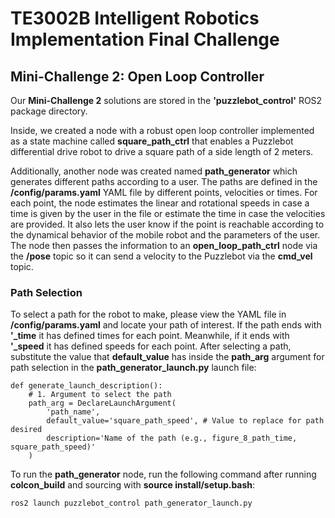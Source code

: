 # TE3002B Intelligent Robotics Implementation Final Challenge

## Mini-Challenge 2: Open Loop Controller

Our **Mini-Challenge 2** solutions are stored in the **'puzzlebot_control'** ROS2 package directory.

Inside, we created a node with a robust open loop controller implemented as a state machine called **square_path_ctrl** 
that enables a Puzzlebot differential drive robot to drive a square path of a side length of 2 meters. 

Additionally, another node was created named **path_generator** which generates different paths according to a user.
The paths are defined in the **/config/params.yaml** YAML file by different points, velocities or times.
For each point, the node estimates the linear and rotational speeds in case a time is given by the user in the file or
estimate the time in case the velocities are provided. It also lets the user know if the point is reachable according
to the dynamical behavior of the mobile robot and the parameters of the user. The node then passes the information to
an **open_loop_path_ctrl** node via the **/pose** topic so it can send a velocity to the Puzzlebot via the **cmd_vel** topic.

### Path Selection

To select a path for the robot to make, please view the YAML file in **/config/params.yaml** and locate your
path of interest. If the path ends with **'_time** it has defined times for each point. Meanwhile, if it ends with
**'_speed** it has defined speeds for each point. After selecting a path, substitute the value that
**default_value** has inside the **path_arg** argument for path selection in the **path_generator_launch.py** launch file:

``` 
def generate_launch_description():
    # 1. Argument to select the path
    path_arg = DeclareLaunchArgument(
        'path_name',
        default_value='square_path_speed', # Value to replace for path desired
        description='Name of the path (e.g., figure_8_path_time, square_path_speed)'
    )
``` 

To run the **path_generator** node, run the following command after running **colcon_build** and sourcing with
**source install/setup.bash**:

```
ros2 launch puzzlebot_control path_generator_launch.py
``` 
